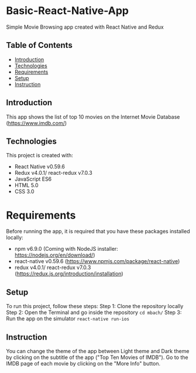 # Basic-React-Native-App
Simple Movie Browsing app created with React Native and Redux

## Table of Contents
- [Introduction](#introduction)
- [Technologies](#technologies)
- [Requirements](#requirements)
- [Setup](#setup)
- [Instruction](#instruction)

## Introduction
This app shows the list of top 10 movies on the Internet Movie Database (https://www.imdb.com/)

## Technologies
This project is created with:
- React Native v0.59.6
- Redux v4.0.1/ react-redux v7.0.3
- JavaScript ES6
- HTML 5.0
- CSS 3.0

# Requirements
Before running the app, it is required that you have these packages installed locally:
- npm v6.9.0 (Coming with NodeJS installer: https://nodejs.org/en/download/)
- react-native v0.59.6 (https://www.npmjs.com/package/react-native)
- redux v4.0.1/ react-redux v7.0.3 (https://redux.js.org/introduction/installation)

## Setup
To run this project, follow these steps:
Step 1: Clone the repository locally
Step 2: Open the Terminal and go inside the repository
```cd mbach/```
Step 3: Run the app on the simulator
```react-native run-ios```

## Instruction
You can change the theme of the app between Light theme and Dark theme by clicking on the subtitle of the app ("Top Ten Movies of IMDB").
Go to the IMDB page of each movie by clicking on the "More Info" button.

